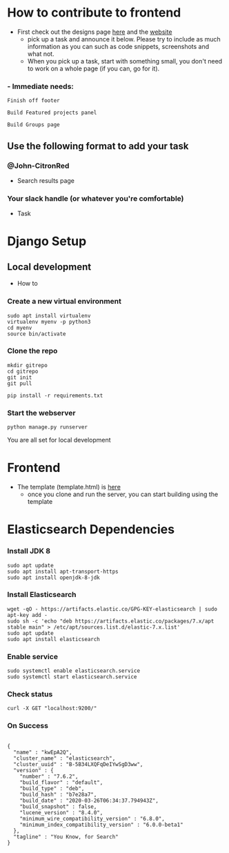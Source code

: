# How to contribute to frontend
  - First check out the designs page [here](https://github.com/civictechhub/Design) and the [website](https://www.civictechhub.net/)
    - pick up a task and announce it below. Please try to include as much information as you can such as code snippets, screenshots and what not.
    - When you pick up a task, start with something small, you don't need to work on a whole page (if you can, go for it).
    
 ### - Immediate needs:
 
    Finish off footer
  
    Build Featured projects panel
  
    Build Groups page
 
    
## Use the following format to add your task

### @John-CitronRed 
  - Search results page
### Your slack handle (or whatever you're comfortable)
  - Task

# Django Setup

## Local development
- How to
### Create a new virtual environment
```
sudo apt install virtualenv
virtualenv myenv -p python3
cd myenv
source bin/activate
```

### Clone the repo
```
mkdir gitrepo
cd gitrepo
git init
git pull

pip install -r requirements.txt
```

### Start the webserver
 
```
python manage.py runserver
```
You are all set for local development

# Frontend
- The template (template.html) is [here](homepage/templates/homepage/)
  - once you clone and run the server, you can start building using the template
  
# Elasticsearch Dependencies
### Install JDK 8
```
sudo apt update
sudo apt install apt-transport-https
sudo apt install openjdk-8-jdk
```
### Install Elasticsearch
```
wget -qO - https://artifacts.elastic.co/GPG-KEY-elasticsearch | sudo apt-key add -
sudo sh -c 'echo "deb https://artifacts.elastic.co/packages/7.x/apt stable main" > /etc/apt/sources.list.d/elastic-7.x.list'
sudo apt update
sudo apt install elasticsearch
```
### Enable service
```
sudo systemctl enable elasticsearch.service
sudo systemctl start elasticsearch.service

```
### Check status
```
curl -X GET "localhost:9200/"
```

### On Success

```

{
  "name" : "kwEpA2Q",
  "cluster_name" : "elasticsearch",
  "cluster_uuid" : "B-5B34LXQFqDeIYwSgD3ww",
  "version" : {
    "number" : "7.6.2",
    "build_flavor" : "default",
    "build_type" : "deb",
    "build_hash" : "b7e28a7",
    "build_date" : "2020-03-26T06:34:37.794943Z",
    "build_snapshot" : false,
    "lucene_version" : "8.4.0",
    "minimum_wire_compatibility_version" : "6.8.0",
    "minimum_index_compatibility_version" : "6.0.0-beta1"
  },
  "tagline" : "You Know, for Search"
}

```

